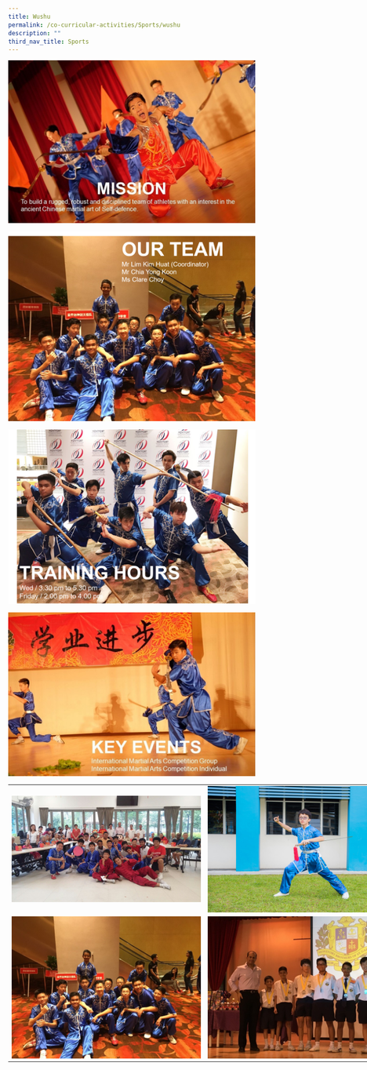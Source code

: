 ```yaml
---
title: Wushu
permalink: /co-curricular-activities/Sports/wushu
description: ""
third_nav_title: Sports
---
```

![](/images/wushu1.jpeg)

![](/images/wushu2.png)

![](/images/wushu3.png)

![](/images/wushu4.jpeg)






<table style="undefined;table-layout: fixed; width: 800px">
<colgroup>
<col style="width: 400px">
<col style="width: 400px">
</colgroup>
<tbody>
  <tr>
    <td><img src="/images/wushu5.jpeg"></td>
    <td><img src="/images/wushu6.jpeg"></td>
  </tr>
  <tr>
    <td><img src="/images/wushu7.jpeg"></td>
    <td><img src="/images/wushu8.jpeg"></td>
  </tr>
</tbody>
</table>